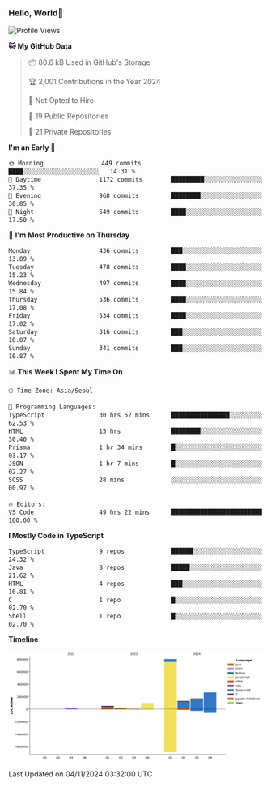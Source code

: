 
### Hello, World🐤

<!--START_SECTION:waka-->
![Profile Views](http://img.shields.io/badge/Profile%20Views-0-blue)

**🐱 My GitHub Data** 

> 📦 80.6 kB Used in GitHub's Storage 
 > 
> 🏆 2,001 Contributions in the Year 2024
 > 
> 🚫 Not Opted to Hire
 > 
> 📜 19 Public Repositories 
 > 
> 🔑 21 Private Repositories 
 > 
**I'm an Early 🐤** 

```text
🌞 Morning                449 commits         ████░░░░░░░░░░░░░░░░░░░░░   14.31 % 
🌆 Daytime                1172 commits        █████████░░░░░░░░░░░░░░░░   37.35 % 
🌃 Evening                968 commits         ████████░░░░░░░░░░░░░░░░░   30.85 % 
🌙 Night                  549 commits         ████░░░░░░░░░░░░░░░░░░░░░   17.50 % 
```
📅 **I'm Most Productive on Thursday** 

```text
Monday                   436 commits         ███░░░░░░░░░░░░░░░░░░░░░░   13.89 % 
Tuesday                  478 commits         ████░░░░░░░░░░░░░░░░░░░░░   15.23 % 
Wednesday                497 commits         ████░░░░░░░░░░░░░░░░░░░░░   15.84 % 
Thursday                 536 commits         ████░░░░░░░░░░░░░░░░░░░░░   17.08 % 
Friday                   534 commits         ████░░░░░░░░░░░░░░░░░░░░░   17.02 % 
Saturday                 316 commits         ███░░░░░░░░░░░░░░░░░░░░░░   10.07 % 
Sunday                   341 commits         ███░░░░░░░░░░░░░░░░░░░░░░   10.87 % 
```


📊 **This Week I Spent My Time On** 

```text
🕑︎ Time Zone: Asia/Seoul

💬 Programming Languages: 
TypeScript               30 hrs 52 mins      ████████████████░░░░░░░░░   62.53 % 
HTML                     15 hrs              ████████░░░░░░░░░░░░░░░░░   30.40 % 
Prisma                   1 hr 34 mins        █░░░░░░░░░░░░░░░░░░░░░░░░   03.17 % 
JSON                     1 hr 7 mins         █░░░░░░░░░░░░░░░░░░░░░░░░   02.27 % 
SCSS                     28 mins             ░░░░░░░░░░░░░░░░░░░░░░░░░   00.97 % 

🔥 Editors: 
VS Code                  49 hrs 22 mins      █████████████████████████   100.00 % 
```

**I Mostly Code in TypeScript** 

```text
TypeScript               9 repos             ██████░░░░░░░░░░░░░░░░░░░   24.32 % 
Java                     8 repos             █████░░░░░░░░░░░░░░░░░░░░   21.62 % 
HTML                     4 repos             ███░░░░░░░░░░░░░░░░░░░░░░   10.81 % 
C                        1 repo              █░░░░░░░░░░░░░░░░░░░░░░░░   02.70 % 
Shell                    1 repo              █░░░░░░░░░░░░░░░░░░░░░░░░   02.70 % 
```



**Timeline**

![Lines of Code chart](https://raw.githubusercontent.com/jilpoom/jilpoom/main/assets/bar_graph.png)


 Last Updated on 04/11/2024 03:32:00 UTC
<!--END_SECTION:waka-->
